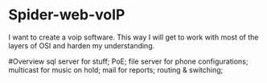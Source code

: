 # Spider-web-voIP
I want to create a voip software. This way I will get to work with most of the layers of OSI and harden my understanding.

#Overview
 sql server for stuff; PoE; file server for phone configurations; multicast for music on hold; mail for reports; routing & switching; 
